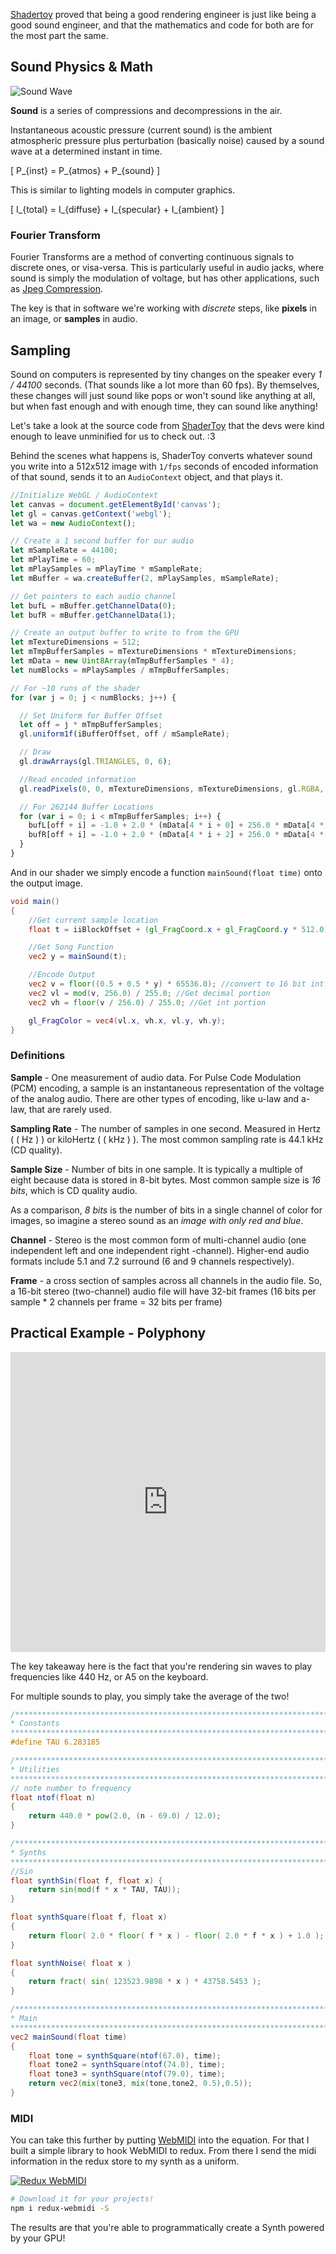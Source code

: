 [Shadertoy](https://www.shadertoy.com/) proved that being a good rendering engineer is just like being a good sound engineer, and that the mathematics and code for both are for the most part the same.

## Sound Physics & Math

![Sound Wave](assets/c5-wave.gif)

**Sound** is a series of compressions and decompressions in the air.

Instantaneous acoustic pressure (current sound) is the ambient atmospheric pressure plus perturbation (basically noise) caused by a sound wave at a determined instant in time.


\[ P_{inst} = P_{atmos} + P_{sound} \]

This is similar to lighting models in computer graphics.

\[ I_{total} = I_{diffuse} + I_{specular} + I_{ambient} \]


### Fourier Transform

Fourier Transforms are a method of converting continuous signals to discrete ones, or visa-versa. This is particularly useful in audio jacks, where sound is simply the modulation of voltage, but has other applications, such as [Jpeg Compression](http://stephaniehurlburt.com/blog/2016/12/20/a-taste-of-fourier-transforms-and-jpeg-compression).

The key is that in software we're working with *discrete* steps, like **pixels** in an image, or **samples** in audio.

## Sampling

Sound on computers is represented by tiny changes on the speaker every *1 / 44100* seconds. (That sounds like a lot more than 60 fps). By themselves, these changes will just sound like pops or won't sound like anything at all, but when fast enough and with enough time, they can sound like anything!

Let's take a look at the source code from [ShaderToy](https://www.shadertoy.com/) that the devs were kind enough to leave unminified for us to check out. :3

Behind the scenes what happens is, ShaderToy converts whatever sound you write into a 512x512 image with `1/fps` seconds of encoded information of that sound, sends it to an `AudioContext` object, and that plays it.

```js
//Initialize WebGL / AudioContext
let canvas = document.getElementById('canvas');
let gl = canvas.getContext('webgl');
let wa = new AudioContext();

// Create a 1 second buffer for our audio
let mSampleRate = 44100;
let mPlayTime = 60;
let mPlaySamples = mPlayTime * mSampleRate;
let mBuffer = wa.createBuffer(2, mPlaySamples, mSampleRate);

// Get pointers to each audio channel
let bufL = mBuffer.getChannelData(0);
let bufR = mBuffer.getChannelData(1);

// Create an output buffer to write to from the GPU
let mTextureDimensions = 512;
let mTmpBufferSamples = mTextureDimensions * mTextureDimensions;
let mData = new Uint8Array(mTmpBufferSamples * 4);
let numBlocks = mPlaySamples / mTmpBufferSamples;

// For ~10 runs of the shader
for (var j = 0; j < numBlocks; j++) {

  // Set Uniform for Buffer Offset
  let off = j * mTmpBufferSamples;
  gl.uniform1f(iBufferOffset, off / mSampleRate);

  // Draw 
  gl.drawArrays(gl.TRIANGLES, 0, 6);

  //Read encoded information
  gl.readPixels(0, 0, mTextureDimensions, mTextureDimensions, gl.RGBA, gl.UNSIGNED_BYTE, mData);

  // For 262144 Buffer Locations
  for (var i = 0; i < mTmpBufferSamples; i++) {
    bufL[off + i] = -1.0 + 2.0 * (mData[4 * i + 0] + 256.0 * mData[4 * i + 1]) / 65535.0;
    bufR[off + i] = -1.0 + 2.0 * (mData[4 * i + 2] + 256.0 * mData[4 * i + 3]) / 65535.0;
  }
}
```

And in our shader we simply encode a function `mainSound(float time)` onto the output image.

```glsl
void main()
{
    //Get current sample location
    float t = iiBlockOffset + (gl_FragCoord.x + gl_FragCoord.y * 512.0) / 44100.0;

    //Get Song Function
    vec2 y = mainSound(t);

    //Encode Output
    vec2 v = floor((0.5 + 0.5 * y) * 65536.0); //convert to 16 bit int.
    vec2 vl = mod(v, 256.0) / 255.0; //Get decimal portion
    vec2 vh = floor(v / 256.0) / 255.0; //Get int portion

    gl_FragColor = vec4(vl.x, vh.x, vl.y, vh.y);
}
```

### Definitions

**Sample** - One measurement of audio data. For Pulse Code Modulation (PCM) encoding, a sample is an instantaneous representation of the voltage of the analog audio. There are other types of encoding, like u-law and a-law, that are rarely used.

**Sampling Rate** - The number of samples in one second. Measured in Hertz ( \( Hz \) ) or kiloHertz ( \( kHz \) ). The most common sampling rate is 44.1 kHz (CD quality).

**Sample Size** - Number of bits in one sample. It is typically a multiple of eight because data is stored in 8-bit bytes. Most common sample size is *16 bits*, which is CD quality audio.

As a comparison, *8 bits* is the number of bits in a single channel of color for images, so imagine a stereo sound as an *image with only red and blue*.

**Channel** - Stereo is the most common form of multi-channel audio (one independent left and one independent right -channel). Higher-end audio formats include 5.1 and 7.2 surround (6 and 9 channels respectively).

**Frame** -  a cross section of samples across all channels in the audio file.
So, a 16-bit stereo (two-channel) audio file will have 32-bit frames (16 bits per sample * 2 channels per frame = 32 bits per frame)

## Practical Example - Polyphony

<iframe width="100%" height="480" frameborder="0" src="https://www.shadertoy.com/embed/llfSDj?gui=true&t=10&paused=true&muted=false" allowfullscreen></iframe>

The key takeaway here is the fact that you're rendering sin waves to play frequencies like 440 Hz, or A5 on the keyboard. 

For multiple sounds to play, you simply take the average of the two!

```glsl
/*************************************************************************
* Constants
*************************************************************************/
#define TAU 6.283185

/*************************************************************************
* Utilities
*************************************************************************/
// note number to frequency
float ntof(float n)
{
    return 440.0 * pow(2.0, (n - 69.0) / 12.0);
}

/*************************************************************************
* Synths
*************************************************************************/
//Sin
float synthSin(float f, float x) {
    return sin(mod(f * x * TAU, TAU));
}

float synthSquare(float f, float x)
{
    return floor( 2.0 * floor( f * x ) - floor( 2.0 * f * x ) + 1.0 );
}

float synthNoise( float x )
{
    return fract( sin( 123523.9898 * x ) * 43758.5453 );
}

/*************************************************************************
* Main
*************************************************************************/
vec2 mainSound(float time)
{
    float tone = synthSquare(ntof(67.0), time);
    float tone2 = synthSquare(ntof(74.0), time);
    float tone3 = synthSquare(ntof(79.0), time);
    return vec2(mix(tone3, mix(tone,tone2, 0.5),0.5));
}
```

### MIDI

You can take this further by putting [WebMIDI](https://webaudio.github.io/web-midi-api/) into the equation. For that I built a simple library to hook WebMIDI to redux. From there I send the midi information in the redux store to my synth as a uniform.

[![Redux WebMIDI](assets/redux-webmidi.png)](https://github.com/hyperfuse/redux-webmidi)

```bash
# Download it for your projects!
npm i redux-webmidi -S
```

The results are that you're able to programmatically create a Synth powered by your GPU!